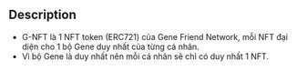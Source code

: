 ## Description
- G-NFT là 1 NFT token (ERC721) của Gene Friend Network, mỗi NFT đại diện cho 1 bộ Gene 
duy nhất của từng cá nhân.
- Vì bộ Gene là duy nhất nên mỗi cá nhân sẽ chỉ có duy nhất 1 NFT.

